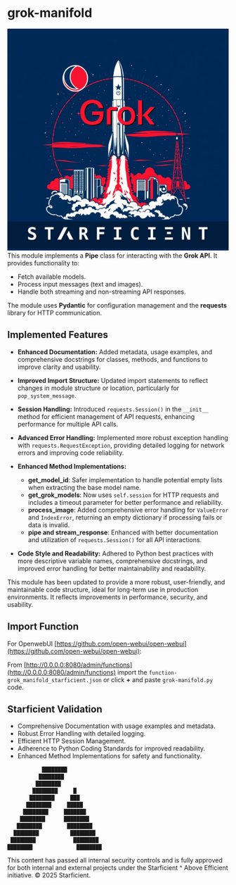 # grok-manifold
![logo](groklogo2.jpg)
This module implements a **Pipe** class for interacting with the **Grok API**. It provides functionality to:

- Fetch available models.
- Process input messages (text and images).
- Handle both streaming and non-streaming API responses.

The module uses **Pydantic** for configuration management and the **requests** library for HTTP communication.

## Implemented Features

- **Enhanced Documentation:** Added metadata, usage examples, and comprehensive docstrings for classes, methods, and functions to improve clarity and usability.
  
- **Improved Import Structure:** Updated import statements to reflect changes in module structure or location, particularly for `pop_system_message`.

- **Session Handling:** Introduced `requests.Session()` in the `__init__` method for efficient management of API requests, enhancing performance for multiple API calls.

- **Advanced Error Handling:** Implemented more robust exception handling with `requests.RequestException`, providing detailed logging for network errors and improving code reliability.

- **Enhanced Method Implementations:**
  - **get_model_id**: Safer implementation to handle potential empty lists when extracting the base model name.
  - **get_grok_models**: Now uses `self.session` for HTTP requests and includes a timeout parameter for better performance and reliability.
  - **process_image**: Added comprehensive error handling for `ValueError` and `IndexError`, returning an empty dictionary if processing fails or data is invalid.
  - **pipe and stream_response**: Enhanced with better documentation and utilization of `requests.Session()` for all API interactions.

- **Code Style and Readability:** Adhered to Python best practices with more descriptive variable names, comprehensive docstrings, and improved error handling for better maintainability and readability.

This module has been updated to provide a more robust, user-friendly, and maintainable code structure, ideal for long-term use in production environments. It reflects improvements in performance, security, and usability.

## Import Function
For OpenwebUI [https://github.com/open-webui/open-webui](https://github.com/open-webui/open-webui):

From [http://0.0.0.0:8080/admin/functions](http://0.0.0.0:8080/admin/functions) import the `function-grok_manifold_starficient.json` or click **+** and paste `grok-manifold.py` code.

## Starficient Validation

- Comprehensive Documentation with usage examples and metadata.
- Robust Error Handling with detailed logging.
- Efficient HTTP Session Management.
- Adherence to Python Coding Standards for improved readability.
- Enhanced Method Implementations for safety and functionality.

```
           ████████           
          ████████            
         ████████             
        ████████     █        
       ████████     ███       
      ████████     █████      
     ████████     ███████     
    ████████      ████████    
   ████████        ████████   
  ████████          ████████  
 ████████            ████████ 
████████              ████████
```
This content has passed all internal security controls and is fully approved for both internal and external projects under the Starficient ^ Above Efficient initiative.
© 2025 Starficient.
